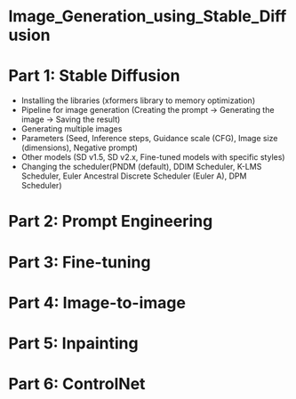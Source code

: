 # Image_Generation_using_Stable_Diffusion

# Part 1: Stable Diffusion
  - Installing the libraries (xformers library to memory optimization)
  - Pipeline for image generation (Creating the prompt -> Generating the image -> Saving the result)
  - Generating multiple images
  - Parameters (Seed, Inference steps, Guidance scale (CFG), Image size (dimensions), Negative prompt)
  - Other models (SD v1.5, SD v2.x, Fine-tuned models with specific styles)
  - Changing the scheduler(PNDM (default), DDIM Scheduler, K-LMS Scheduler, Euler Ancestral Discrete Scheduler (Euler A), DPM Scheduler)
# Part 2: Prompt Engineering
# Part 3: Fine-tuning
# Part 4: Image-to-image
# Part 5: Inpainting
# Part 6: ControlNet
